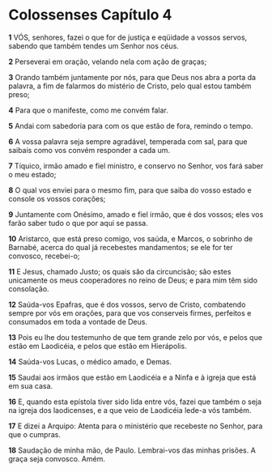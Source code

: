 # Colossenses Capítulo 4

**1** 	VÓS, senhores, fazei o que for de justiça e eqüidade a vossos servos, sabendo que também tendes um Senhor nos céus.

**2** 	Perseverai em oração, velando nela com ação de graças;

**3** 	Orando também juntamente por nós, para que Deus nos abra a porta da palavra, a fim de falarmos do mistério de Cristo, pelo qual estou também preso;

**4** 	Para que o manifeste, como me convém falar.

**5** 	Andai com sabedoria para com os que estão de fora, remindo o tempo.

**6** 	A vossa palavra seja sempre agradável, temperada com sal, para que saibais como vos convém responder a cada um.

**7** 	Tíquico, irmão amado e fiel ministro, e conservo no Senhor, vos fará saber o meu estado;

**8** 	O qual vos enviei para o mesmo fim, para que saiba do vosso estado e console os vossos corações;

**9** 	Juntamente com Onésimo, amado e fiel irmão, que é dos vossos; eles vos farão saber tudo o que por aqui se passa.

**10** 	Aristarco, que está preso comigo, vos saúda, e Marcos, o sobrinho de Barnabé, acerca do qual já recebestes mandamentos; se ele for ter convosco, recebei-o;

**11** 	E Jesus, chamado Justo; os quais são da circuncisão; são estes unicamente os meus cooperadores no reino de Deus; e para mim têm sido consolação.

**12** 	Saúda-vos Epafras, que é dos vossos, servo de Cristo, combatendo sempre por vós em orações, para que vos conserveis firmes, perfeitos e consumados em toda a vontade de Deus.

**13** 	Pois eu lhe dou testemunho de que tem grande zelo por vós, e pelos que estão em Laodicéia, e pelos que estão em Hierápolis.

**14** 	Saúda-vos Lucas, o médico amado, e Demas.

**15** 	Saudai aos irmãos que estão em Laodicéia e a Ninfa e à igreja que está em sua casa.

**16** 	E, quando esta epístola tiver sido lida entre vós, fazei que também o seja na igreja dos laodicenses, e a que veio de Laodicéia lede-a vós também.

**17** 	E dizei a Arquipo: Atenta para o ministério que recebeste no Senhor, para que o cumpras.

**18** 	Saudação de minha mão, de Paulo. Lembrai-vos das minhas prisões. A graça seja convosco. Amém.

